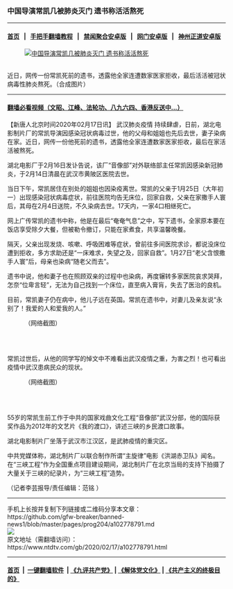 ### 中国导演常凯几被肺炎灭门 遗书称活活熬死
------------------------

#### [首页](https://github.com/gfw-breaker/banned-news1/blob/master/README.md) &nbsp;&nbsp;|&nbsp;&nbsp; [手把手翻墙教程](https://github.com/gfw-breaker/guides/wiki) &nbsp;&nbsp;|&nbsp;&nbsp; [禁闻聚合安卓版](https://github.com/gfw-breaker/bn-android) &nbsp;&nbsp;|&nbsp;&nbsp; [网门安卓版](https://github.com/oGate2/oGate) &nbsp;&nbsp;|&nbsp;&nbsp; [神州正道安卓版](https://github.com/SzzdOgate/update) 



<div><div class="featured_image">
 <a href="https://i.ntdtv.com/assets/uploads/2020/02/3d5d8d2422a3c58361952e42cb57f5c5.jpg" target="_blank">
  <figure>
   <img alt="中国导演常凯几被肺炎灭门 遗书称活活熬死" src="https://i.ntdtv.com/assets/uploads/2020/02/3d5d8d2422a3c58361952e42cb57f5c5-800x450.jpg"/>
  </figure><br/>
 </a>
 <span class="caption">
  近日，网传一份常凯死前的遗书，透露他全家连遭数家医家拒收，最后活活被冠状病毒性肺炎熬死。（合成图片）
 </span>
</div>
</div><hr/>

#### [翻墙必看视频（文昭、江峰、法轮功、八九六四、香港反送中...）](https://github.com/gfw-breaker/banned-news1/blob/master/pages/link3.md)

<div><div class="post_content" itemprop="articleBody">
 <p>
  【新唐人北京时间2020年02月17日讯】
  <ok href="https://www.ntdtv.com/gb/442749.htm">
   武汉肺炎疫情
  </ok>
  持续肆虐，日前，湖北电影制片厂的常凯导演因感染冠状病毒过世，他的父母和姐姐也先后去世，妻子染病在家。近日，网传一份他死前的遗书，透露他全家连遭数家医家拒收，最后在家活活被熬死。
 </p>
 <p>
  湖北电影厂于2月16日发讣告说，该厂“音像部”对外联络部主任常凯因感染新冠肺炎，于2月14日清晨在武汉市黄陂区医院去世。
 </p>
 <p>
  当日下午，常凯居住在别处的姐姐也因染疫离世。常凯的父亲于1月25日（大年初一）出现感染冠状病毒症状，前往医院均告无床位，回家自救，父亲在家撒手人寰后，其母在2月4日送院，不久染病去世。17天内，一家4口相继死亡。
 </p>
 <p>
  网上广传常凯的遗书中称，他是在最后“奄奄气息”之中，写下遗书，全家原本要在饭店享受除夕大餐，但被勒令撤订，只能在家煮食，共享温馨晚餐。
 </p>
 <p>
  隔天，父亲出现发烧、咳嗽、呼吸困难等症状，曾前往多间医院求诊，都说没床位遭到拒收，多方求助还是“一床难求，失望之及，回家自救”。1月27日“老父含恨撒手人寰”后，母亲也染病“随老父而去”。
 </p>
 <p>
  遗书中说，他和妻子也在照顾双亲的过程中也染病，再度辗转多家医院哀求哭拜，怎奈“位卑言轻”，无法为自己找到一个床位，直至病入膏肓，失去了医治的良机。
 </p>
 <p>
  目前，常凯妻子仍在病中，他儿子远在英国。常凯在遗书中，对妻儿及亲友说“永别了！我爱的人和爱我的人。”
 </p>
 <figure class="wp-caption alignnone" id="attachment_102778792" style="width: 600px">
  <ok href="https://i.ntdtv.com/assets/uploads/2020/02/k1gggggggg-1.jpg">
   <img alt="" class="size-medium wp-image-102778792" src="https://i.ntdtv.com/assets/uploads/2020/02/k1gggggggg-1-600x398.jpg"/>
  </ok>
  <br/><figcaption class="wp-caption-text">
   （网络截图）
  </figcaption><br/>
 </figure><br/>
 <p>
  常凯过世后，从他的同学写的悼文中不难看出武汉疫情之重，为害之烈！也可看出疫情中武汉患病民众的现状。
 </p>
 <figure class="wp-caption alignnone" id="attachment_102778794" style="width: 412px">
  <ok href="https://i.ntdtv.com/assets/uploads/2020/02/k1ggggggggg.jpg">
   <img alt="" class="size-full wp-image-102778794" src="https://i.ntdtv.com/assets/uploads/2020/02/k1ggggggggg.jpg"/>
  </ok>
  <br/><figcaption class="wp-caption-text">
   （网络截图）
  </figcaption><br/>
 </figure><br/>
 <p>
  55岁的常凯生前工作于中共的国家戏曲文化工程“音像部”武汉分部，他的国际获奖作品为2012年的文艺片《我的渡口》，讲述三峡的乡民渡口故事。
 </p>
 <p>
  湖北电影制片厂坐落于武汉市江汉区，是武肺疫情的重灾区。
 </p>
 <p>
  中共党媒体称，湖北制片厂以联合制作所谓“主旋律”电影《洪湖赤卫队》闻名。在“三峡工程”作为全国重点项目建设期间，湖北制片厂在北京当局的支持下拍摄了大量关于三峡的纪录片，为“三峡工程”造势。
 </p>
 <p>
  （记者李芸报导/责任编辑：范铭 ）
 </p>
 <div class="single_ad">
 </div>
</div>
</div>
<hr/>
手机上长按并复制下列链接或二维码分享本文章：<br/>
https://github.com/gfw-breaker/banned-news1/blob/master/pages/prog204/a102778791.md <br/>
<a href='https://github.com/gfw-breaker/banned-news1/blob/master/pages/prog204/a102778791.md'><img src='https://github.com/gfw-breaker/banned-news1/blob/master/pages/prog204/a102778791.md.png'/></a> <br/>
原文地址（需翻墙访问）：https://www.ntdtv.com/gb/2020/02/17/a102778791.html


------------------------
#### [首页](https://github.com/gfw-breaker/banned-news1/blob/master/README.md) &nbsp;|&nbsp; [一键翻墙软件](https://github.com/gfw-breaker/nogfw/blob/master/README.md) &nbsp;| [《九评共产党》](https://github.com/gfw-breaker/9ping.md/blob/master/README.md#九评之一评共产党是什么) | [《解体党文化》](https://github.com/gfw-breaker/jtdwh.md/blob/master/README.md) | [《共产主义的终极目的》](https://github.com/gfw-breaker/gczydzjmd.md/blob/master/README.md)


<img src='http://gfw-breaker.win/banned-news/pages/prog204/a102778791.md' width='0px' height='0px'/>